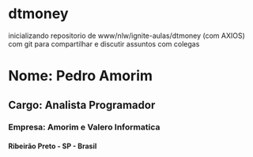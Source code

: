 # dtmoney
inicializando repositorio de www/nlw/ignite-aulas/dtmoney (com AXIOS)
com  git para compartilhar e discutir assuntos com colegas
# Nome: Pedro Amorim
## Cargo: Analista Programador
### Empresa: Amorim e Valero Informatica
#### Ribeirão Preto - SP - Brasil
